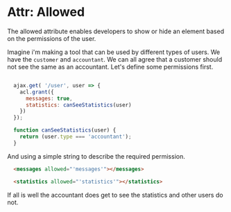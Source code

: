 # Attr: Allowed

The allowed attribute enables developers to show or hide an element based on
the permissions of the user.

Imagine i'm making a tool that can be used by different types of users. We have
the `customer` and `accountant`. We can all agree that a customer should not
see the same as an accountant. Let's define some permissions first.

```js

  ajax.get( '/user', user => {
    acl.grant({
      messages: true,
      statistics: canSeeStatistics(user)
    })
  });

  function canSeeStatistics(user) {
    return (user.type === 'accountant');
  }

```

And using a simple string to describe the required permission.

```html
  <messages allowed="'messages'"></messages>

  <statistics allowed="'statistics'"></statistics>
```

If all is well the accountant does get to see the statistics and other users do
not.
